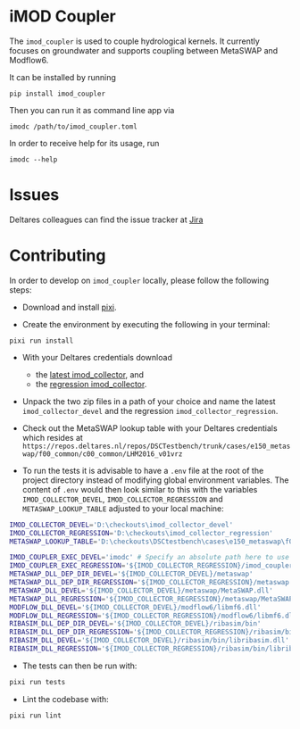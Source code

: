 # iMOD Coupler

The `imod_coupler` is used to couple hydrological kernels.
It currently focuses on groundwater and supports coupling between MetaSWAP and Modflow6.

It can be installed by running

```
pip install imod_coupler
```

Then you can run it as command line app via

```
imodc /path/to/imod_coupler.toml
```

In order to receive help for its usage, run

```
imodc --help
```

# Issues

Deltares colleagues can find the issue tracker at [Jira](https://issuetracker.deltares.nl/secure/RapidBoard.jspa?rapidView=469&projectKey=IMOD6&view=planning&selectedIssue=IMOD6-840)

# Contributing

In order to develop on `imod_coupler` locally, please follow the following steps:

- Download and install [pixi](https://prefix.dev/docs/pixi/overview).

- Create the environment by executing the following in your terminal:

```
pixi run install
```

- With your Deltares credentials download
    - the [latest imod_collector](https://dpcbuild.deltares.nl/buildConfiguration/iMOD6_IMOD6collectorDaily_ReleaseX64?branch=%3Cdefault%3E&mode=builds), and 
    - the [regression imod_collector](https://dpcbuild.deltares.nl/buildConfiguration/iMOD6_IMOD6collectorDaily_ReleaseX64?branch=%3Cdefault%3E&mode=builds&tag=regression).

- Unpack the two zip files in a path of your choice and name the latest `imod_collector_devel` and the regression `imod_collector_regression`.

- Check out the MetaSWAP lookup table with your Deltares credentials which resides at `https://repos.deltares.nl/repos/DSCTestbench/trunk/cases/e150_metaswap/f00_common/c00_common/LHM2016_v01vrz`

 - To run the tests it is advisable to have a `.env` file at the root of the project directory instead of modifying global environment variables. 
 The content of `.env` would then look similar to this with the variables `IMOD_COLLECTOR_DEVEL`, `IMOD_COLLECTOR_REGRESSION` and `METASWAP_LOOKUP_TABLE` adjusted to your local machine:

```bash
IMOD_COLLECTOR_DEVEL='D:\checkouts\imod_collector_devel'
IMOD_COLLECTOR_REGRESSION='D:\checkouts\imod_collector_regression'
METASWAP_LOOKUP_TABLE='D:\checkouts\DSCtestbench\cases\e150_metaswap\f00_common\c00_common\LHM2016_v01vrz'

IMOD_COUPLER_EXEC_DEVEL='imodc' # Specify an absolute path here to use a packaged version of iMOD Coupler
IMOD_COUPLER_EXEC_REGRESSION='${IMOD_COLLECTOR_REGRESSION}/imod_coupler/imodc.exe'
METASWAP_DLL_DEP_DIR_DEVEL='${IMOD_COLLECTOR_DEVEL}/metaswap'
METASWAP_DLL_DEP_DIR_REGRESSION='${IMOD_COLLECTOR_REGRESSION}/metaswap'
METASWAP_DLL_DEVEL='${IMOD_COLLECTOR_DEVEL}/metaswap/MetaSWAP.dll'
METASWAP_DLL_REGRESSION='${IMOD_COLLECTOR_REGRESSION}/metaswap/MetaSWAP.dll'
MODFLOW_DLL_DEVEL='${IMOD_COLLECTOR_DEVEL}/modflow6/libmf6.dll'
MODFLOW_DLL_REGRESSION='${IMOD_COLLECTOR_REGRESSION}/modflow6/libmf6.dll'
RIBASIM_DLL_DEP_DIR_DEVEL='${IMOD_COLLECTOR_DEVEL}/ribasim/bin'
RIBASIM_DLL_DEP_DIR_REGRESSION='${IMOD_COLLECTOR_REGRESSION}/ribasim/bin'
RIBASIM_DLL_DEVEL='${IMOD_COLLECTOR_DEVEL}/ribasim/bin/libribasim.dll'
RIBASIM_DLL_REGRESSION='${IMOD_COLLECTOR_REGRESSION}/ribasim/bin/libribasim.dll'
```

- The tests can then be run with:

```bash
pixi run tests
```

- Lint the codebase with:

```bash
pixi run lint
```

